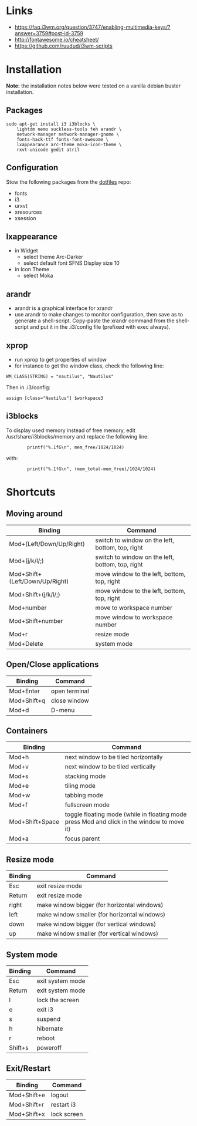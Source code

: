# Links
- https://faq.i3wm.org/question/3747/enabling-multimedia-keys/?answer=3759#post-id-3759
- http://fontawesome.io/cheatsheet/
- https://github.com/ruudud/i3wm-scripts

# Installation
**Note:** the installation notes below were tested on a vanilla debian buster installation.

## Packages
```
sudo apt-get install i3 i3blocks \
    lightdm nemo suckless-tools feh arandr \
    network-manager network-manager-gnome \
    fonts-hack-ttf fonts-font-awesome \
    lxappearance arc-theme moka-icon-theme \
    rxvt-unicode gedit atril
```

## Configuration
Stow the following packages from the [dotfiles](https://github.com/shumbert/dotfiles) repo:
- fonts
- i3
- urxvt
- xresources
- xsession

## lxappearance
- in Widget
  - select theme Arc-Darker
  - select default font SFNS Display size 10
- in Icon Theme
  - select Moka

## arandr
- arandr is a graphical interface for xrandr
- use arandr to make changes to monitor configuration, then save as to generate a shell-script. Copy-paste the xrandr command from the shell-script and put it in the .i3/config file (prefixed with exec always).

## xprop
- run xprop to get properties of window
- for instance to get the window class, check the following line:
```
WM_CLASS(STRING) = "nautilus", "Nautilus"
```

Then in .i3/config:
```
assign [class="Nautilus"] $workspace3
```

## i3blocks
To display used memory instead of free memory, edit /usr/share/i3blocks/memory and replace the following line:
```
		printf("%.1fG\n", mem_free/1024/1024)
```

with:
```
		printf("%.1fG\n", (mem_total-mem_free)/1024/1024)
```

# Shortcuts
## Moving around
| Binding | Command |
|---------|---------|
| Mod+(Left/Down/Up/Right) | switch to window on the left, bottom, top, right |
| Mod+(j/k/l/;) | switch to window on the left, bottom, top, right |
| Mod+Shift+(Left/Down/Up/Right) | move window to the left, bottom, top, right |
| Mod+Shift+(j/k/l/;) | move window to the left, bottom, top, right |
| Mod+number | move to workspace number |
| Mod+Shift+number | move window to workspace number |
| Mod+r | resize mode |
| Mod+Delete | system mode |

## Open/Close applications
| Binding | Command |
|---------|---------|
| Mod+Enter | open terminal |
| Mod+Shift+q | close window |
| Mod+d | D-menu |

## Containers
| Binding | Command |
|---------|---------|
| Mod+h | next window to be tiled horizontally |
| Mod+v | next window to be tiled vertically |
| Mod+s | stacking mode |
| Mod+e | tiling mode |
| Mod+w | tabbing mode |
| Mod+f | fullscreen mode |
| Mod+Shift+Space | toggle floating mode (while in floating mode press Mod and click in the window to move it) |
| Mod+a | focus parent |

## Resize mode
| Binding | Command |
|---------|---------|
| Esc | exit resize mode |
| Return | exit resize mode |
| right | make window bigger (for horizontal windows) |
| left | make window smaller (for horizontal windows) |
| down | make window bigger (for vertical windows) |
| up | make window smaller (for vertical windows) |

## System mode
| Binding | Command |
|---------|---------|
| Esc | exit system mode |
| Return | exit system mode |
| l | lock the screen |
| e | exit i3 |
| s | suspend |
| h | hibernate |
| r | reboot |
| Shift+s | poweroff |

## Exit/Restart
| Binding | Command |
|---------|---------|
| Mod+Shift+e | logout |
| Mod+Shift+r | restart i3 |
| Mod+Shift+x | lock screen |

